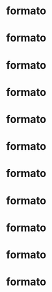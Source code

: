 # formato
# formato
# formato
# formato
# formato
# formato
# formato
# formato
# formato
# formato
# formato
